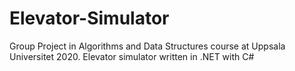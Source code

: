 # Elevator-Simulator
Group Project in Algorithms and Data Structures course at Uppsala Universitet 2020. Elevator simulator written in .NET with C#

